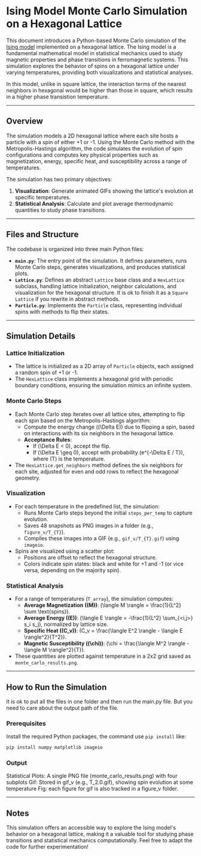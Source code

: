 # Ising Model Monte Carlo Simulation on a Hexagonal Lattice

This document introduces a Python-based Monte Carlo simulation of the [Ising model](https://en.wikipedia.org/wiki/Ising_model) implemented on a hexagonal lattice. The Ising model is a fundamental mathematical model in statistical mechanics used to study magnetic properties and phase transitions in ferromagnetic systems. This simulation explores the behavior of spins on a hexagonal lattice under varying temperatures, providing both visualizations and statistical analyses.

In this model, unlike in square lattice, the interaction terms of the nearest neighbors in hexagonal would be higher than those in square, which results in a higher phase transistion temperature.

---

## Overview

The simulation models a 2D hexagonal lattice where each site hosts a particle with a spin of either +1 or -1. Using the Monte Carlo method with the Metropolis-Hastings algorithm, the code simulates the evolution of spin configurations and computes key physical properties such as magnetization, energy, specific heat, and susceptibility across a range of temperatures.

The simulation has two primary objectives:
1. **Visualization**: Generate animated GIFs showing the lattice's evolution at specific temperatures.
2. **Statistical Analysis**: Calculate and plot average thermodynamic quantities to study phase transitions.

---

## Files and Structure

The codebase is organized into three main Python files:

- **`main.py`**: The entry point of the simulation. It defines parameters, runs Monte Carlo steps, generates visualizations, and produces statistical plots.
- **`Lattice.py`**: Defines an abstract `Lattice` base class and a `HexLattice` subclass, handling lattice initialization, neighbor calculations, and visualization for the hexagonal structure. It is ok to finish it as a `Square Lattice` if you rewrite in abstract methods.
- **`Particle.py`**: Implements the `Particle` class, representing individual spins with methods to flip their states.

---

## Simulation Details

### Lattice Initialization
- The lattice is initialized as a 2D array of `Particle` objects, each assigned a random spin of +1 or -1.
- The `HexLattice` class implements a hexagonal grid with periodic boundary conditions, ensuring the simulation mimics an infinite system.

### Monte Carlo Steps
- Each Monte Carlo step iterates over all lattice sites, attempting to flip each spin based on the Metropolis-Hastings algorithm:
  - Compute the energy change (\(\Delta E\)) due to flipping a spin, based on interactions with its six neighbors in the hexagonal lattice.
  - **Acceptance Rules**:
    - If \(\Delta E < 0\), accept the flip.
    - If \(\Delta E \geq 0\), accept with probability \(e^{-\Delta E / T}\), where \(T\) is the temperature.
- The `HexLattice.get_neighbors` method defines the six neighbors for each site, adjusted for even and odd rows to reflect the hexagonal geometry.

### Visualization
- For each temperature in the predefined list, the simulation:
  - Runs Monte Carlo steps beyond the initial `steps_per_temp` to capture evolution.
  - Saves 48 snapshots as PNG images in a folder (e.g., `figure_v/T_{T}`).
  - Compiles these images into a GIF (e.g., `gif_v/T_{T}.gif`) using `imageio`.
- Spins are visualized using a scatter plot:
  - Positions are offset to reflect the hexagonal structure.
  - Colors indicate spin states: black and white for +1 and -1 (or vice versa, depending on the majority spin).

### Statistical Analysis
- For a range of temperatures (`T_array`), the simulation computes:
  - **Average Magnetization (\(M\))**: \(\langle M \rangle = \frac{1}{L^2} \sum \text{spins}\).
  - **Average Energy (\(E\))**: \(\langle E \rangle = -\frac{1}{L^2} \sum_{<i,j>} s_i s_j\), normalized by lattice size.
  - **Specific Heat (\(C_v\))**: \(C_v = \frac{\langle E^2 \rangle - \langle E \rangle^2}{T^2}\).
  - **Magnetic Susceptibility (\(\chi\))**: \(\chi = \frac{\langle M^2 \rangle - \langle M \rangle^2}{T}\).
- These quantities are plotted against temperature in a 2x2 grid saved as `monte_carlo_results.png`.

---

## How to Run the Simulation
It is ok to put all the files in one folder and then run the main.py file. But you need to care about the output path of the file. 

### Prerequisites
Install the required Python packages, the command use `pip install` like:
```bash
pip install numpy matplotlib imageio
```

### Output
Statistical Plots: A single PNG file (monte_carlo_results.png) with four subplots
Gif: Stored in gif_v (e.g., T_2.0.gif), showing spin evolution at some temperature
Fig: each figure for gif is also tracked in a figure_v folder.

---
## Notes
This simulation offers an accessible way to explore the Ising model's behavior on a hexagonal lattice, making it a valuable tool for studying phase transitions and statistical mechanics computationally. Feel free to adapt the code for further experimentation!

